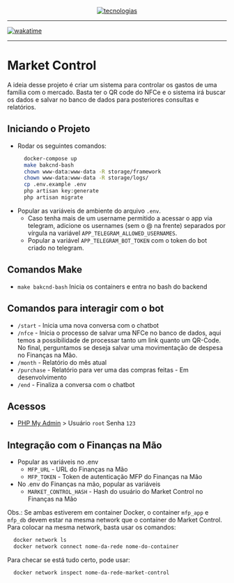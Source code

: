 <p align="center">
  <a href="https://github.com/lelouchfr/skill-icons">
    <img src="https://go-skill-icons.vercel.app/api/icons?i=docker,php,mysql,laravel,telegram" alt="tecnologias"/>
  </a>
</p>

---
[![wakatime](https://wakatime.com/badge/user/0a37bb0e-06f5-473c-8296-dc600e1c0d35/project/e85780b8-3e2d-40ef-966b-29e871fabd76.svg)](https://wakatime.com/badge/user/0a37bb0e-06f5-473c-8296-dc600e1c0d35/project/e85780b8-3e2d-40ef-966b-29e871fabd76)

---

# Market Control

A ideia desse projeto é criar um sistema para controlar os gastos de uma família com o mercado. Basta ter o QR code do 
NFCe e o sistema irá buscar os dados e salvar no banco de dados para posteriores consultas e relatórios.

## Iniciando o Projeto
- Rodar os seguintes comandos:
    ```bash
      docker-compose up
      make bakcnd-bash
      chown www-data:www-data -R storage/framework
      chown www-data:www-data -R storage/logs/
      cp .env.example .env
      php artisan key:generate
      php artisan migrate
    ```
- Popular as variáveis de ambiente do arquivo `.env`.
  - Caso tenha mais de um username permitido a acessar o app via telegram, adicione os usernames (sem o @ na frente) separados por vírgula na variável `APP_TELEGRAM_ALLOWED_USERNAMES`.
  - Popular a variável `APP_TELEGRAM_BOT_TOKEN` com o token do bot criado no telegram.

## Comandos Make
- `make bakcnd-bash` Inicia os containers e entra no bash do backend

## Comandos para interagir com o bot
- `/start` - Inicia uma nova conversa com o chatbot
- `/nfce` - Inicia o processo de salvar uma NFCe no banco de dados, aqui temos a possibilidade de processar tanto um link quanto um QR-Code. No final, perguntamos se deseja salvar uma movimentação de despesa no Finanças na Mão.
- `/month` - Relatório do mês atual
- `/purchase` - Relatório para ver uma das compras feitas - Em desenvolvimento
- `/end` - Finaliza a conversa com o chatbot

## Acessos 
- [PHP My Admin](http://localhost:8080) > Usuário `root` Senha `123`

## Integração com o Finanças na Mão
- Popular as variáveis no .env
  - `MFP_URL` - URL do Finanças na Mão
  - `MFP_TOKEN` - Token de autenticação MFP do Finanças na Mão
- No .env do Finanças na mão, popular as variáveis
  - `MARKET_CONTROL_HASH` - Hash do usuário do Market Control no Finanças na Mão

Obs.: Se ambas estiverem em container Docker, o container `mfp_app` e `mfp_db` devem estar na mesma network que o container do Market Control.
Para colocar na mesma network, basta usar os comandos:
```bash
  docker network ls
  docker network connect nome-da-rede nome-do-container
```
Para checar se está tudo certo, pode usar:
```bash
  docker network inspect nome-da-rede-market-control
```